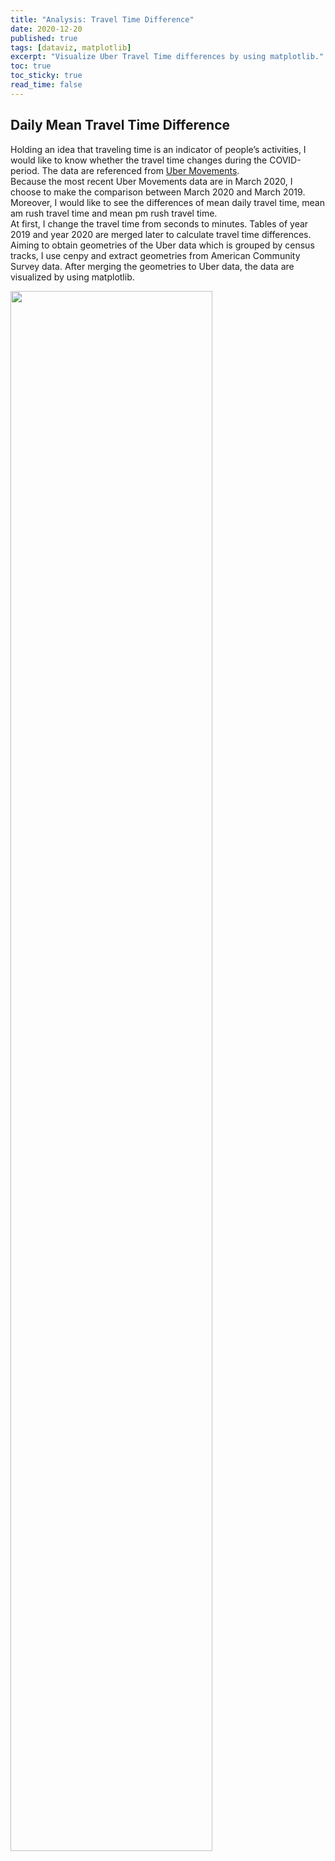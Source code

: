 ```yaml
---
title: "Analysis: Travel Time Difference"
date: 2020-12-20
published: true
tags: [dataviz, matplotlib]
excerpt: "Visualize Uber Travel Time differences by using matplotlib."
toc: true
toc_sticky: true
read_time: false
---
```


## Daily Mean Travel Time Difference

Holding an idea that traveling time is an indicator of people’s activities, I would like to know whether the travel time changes during the COVID-period. The data are referenced from <a href=" https://movement.uber.com/?lang=en-US">Uber Movements</a>. 
<br>
Because the most recent Uber Movements data are in March 2020, I choose to make the comparison between March 2020 and March 2019. Moreover, I would like to see the differences of mean daily travel time, mean am rush travel time and mean pm rush travel time.
<br>
At first, I change the travel time from seconds to minutes. Tables of year 2019 and year 2020 are merged later to calculate travel time differences. Aiming to obtain geometries of the Uber data which is grouped by census tracks, I use cenpy and extract geometries from American Community Survey data. After merging the geometries to Uber data, the data are visualized by using matplotlib.

<img src="https://github.com/jiaxuanlyu/Geospatial-LA-Covid-Analysis/blob/master/assets/images/meandiff.png" width="80%" height="80%">

